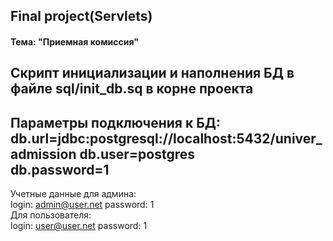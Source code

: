 ## Final project(Servlets)
#### Тема: "Приемная комиссия"
Скрипт инициализации и наполнения БД в файле sql/init_db.sq в корне проекта  
---
Параметры подключения к БД:  
db.url=jdbc:postgresql://localhost:5432/univer_admission
db.user=postgres  
db.password=1  
---
Учетные данные для админа:  
login: admin@user.net
password: 1  
Для пользователя:  
login: user@user.net
password: 1 
